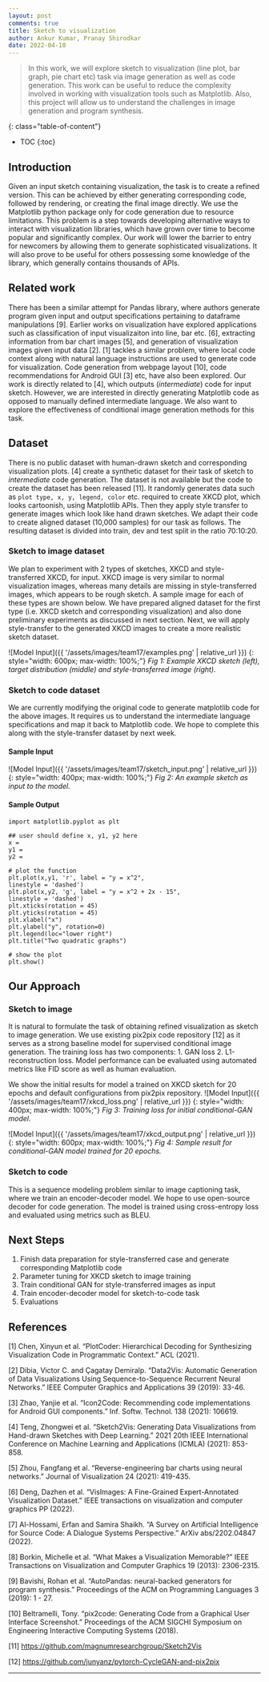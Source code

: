 ```yaml
---
layout: post
comments: true
title: Sketch to visualization
author: Ankur Kumar, Pranay Shirodkar
date: 2022-04-10
---
```



> In this work, we will explore sketch to visualization (line plot, bar graph, pie chart etc) task via image generation as well as code generation. This work can be useful to reduce the complexity involved in working with visualization tools such as Matplotlib. Also, this project will allow us to understand the challenges in image generation and program synthesis.

<!--more-->
{: class="table-of-content"}
* TOC
{:toc}

## Introduction
Given an input sketch containing visualization, the task is to create a refined version. This can be achieved by either generating corresponding code, followed by rendering, or creating the final image directly. We use the Matplotlib python package only for code generation due to resource limitations. This problem is a step towards developing alternative ways to interact with visualization libraries, which have grown over time to become popular and significantly complex. Our work will lower the barrier to entry for newcomers by allowing them to generate sophisticated visualizations. It will also prove to be useful for others possessing some knowledge of the library, which generally contains thousands of APIs.

## Related work
There has been a similar attempt for Pandas library, where authors generate program given input and output specifications pertaining to dataframe manipulations [9]. Earlier works on visualization have explored applications such as classification of input visualizaiton into line, bar etc. [6], extracting information from bar chart images [5], and generation of visualization images given input data [2]. [1] tackles a similar problem, where local code context along with natural language instructions are used to generate code for visualization. Code generation from webpage layout [10], code recommendations for Android GUI [3] etc, have also been explored. Our work is directly related to [4], which outputs (*intermediate*) code for input sketch. However, we are interested in directly generating Matplotlib code as opposed to manually defined intermediate language. We also want to explore the effectiveness of conditional image generation methods for this task.

## Dataset
There is no public dataset with human-drawn sketch and corresponding visualization plots. [4] create a synthetic dataset for their task of sketch to *intermediate* code generation. The dataset is not available but the code to create the dataset has been released [11]. It randomly generates data such as `plot type, x, y, legend, color` etc. required to create XKCD plot, which looks cartoonish, using Matplotlib APIs. Then they apply style transfer to generate images which look like hand drawn sketches. We adapt their code to create aligned dataset (10,000 samples) for our task as follows. The resulting dataset is divided into train, dev and test split in the ratio 70:10:20.

### Sketch to image dataset
We plan to experiment with 2 types of sketches, XKCD and style-transferred XKCD, for input. XKCD image is very similar to normal visualization images, whereas many details are missing in style-transferred images, which appears to be rough sketch. A sample image for each of these types are shown below. We have prepared aligned dataset for the first type (i.e. XKCD sketch and corresponding visualization)  and also done preliminary experiments as discussed in next section. Next, we will apply style-transfer to the generated XKCD images to create a more realistic sketch dataset.

![Model Input]({{ '/assets/images/team17/examples.png' | relative_url }})
{: style="width: 600px; max-width: 100%;"}
*Fig 1: Example XKCD sketch (left), target distribution (middle) and style-transferred image (right).*

### Sketch to code dataset
We are currently modifying the original code to generate matplotlib code for the above images. It requires us to understand the intermediate language specifications and map it back to Matplotlib code. We hope to complete this along with the style-transfer dataset by next week.

#### Sample Input
![Model Input]({{ '/assets/images/team17/sketch_input.png' | relative_url }})
{: style="width: 400px; max-width: 100%;"}
*Fig 2: An example sketch as input to the model.*

#### Sample Output
```
import matplotlib.pyplot as plt

## user should define x, y1, y2 here
x = 
y1 = 
y2 = 

# plot the function
plt.plot(x,y1, 'r', label = "y = x^2",
linestyle = 'dashed')
plt.plot(x,y2, 'g', label = "y = x^2 + 2x - 15",
linestyle = 'dashed')
plt.xticks(rotation = 45)
plt.yticks(rotation = 45)
plt.xlabel("x")
plt.ylabel("y", rotation=0)
plt.legend(loc="lower right")
plt.title("Two quadratic graphs")

# show the plot
plt.show()
```

## Our Approach

### Sketch to image
It is natural to formulate the task of obtaining refined visualization as sketch to image generation. We use existing pix2pix code repository [12] as it serves as a strong baseline model for supervised conditional image generation. The training loss has two components: 1. GAN loss 2. L1-reconstruction loss. Model performance can be evaluated using automated metrics like FID score as well as human evaluation. 

We show the initial results for model a trained on XKCD sketch for 20 epochs and default configurations from pix2pix repository.
![Model Input]({{ '/assets/images/team17/xkcd_loss.png' | relative_url }})
{: style="width: 400px; max-width: 100%;"}
*Fig 3: Training loss for initial conditional-GAN model.*

![Model Input]({{ '/assets/images/team17/xkcd_output.png' | relative_url }})
{: style="width: 600px; max-width: 100%;"}
*Fig 4: Sample result for conditional-GAN model trained for 20 epochs.*

### Sketch to code
This is a sequence modeling problem similar to image captioning task, where we train an encoder-decoder model. We hope to use open-source decoder for code generation. The model is trained using cross-entropy loss and evaluated using metrics such as BLEU.


## Next Steps
1. Finish data preparation for style-transferred case and generate corresponding Matplotlib code
2. Parameter tuning for XKCD sketch to image training
3. Train conditional GAN for style-transferred images as input
4. Train encoder-decoder model for sketch-to-code task
5. Evaluations

<!-- 
## Main Content
Your article starts here. You can refer to the [source code](https://github.com/lilianweng/lil-log/tree/master/_posts) of [lil's blogs](https://lilianweng.github.io/lil-log/) for article structure ideas or Markdown syntax. We've provided a [sample post](https://ucladeepvision.github.io/CS188-Projects-2022Winter/2017/06/21/an-overview-of-deep-learning.html) from Lilian Weng and you can find the source code [here](https://raw.githubusercontent.com/UCLAdeepvision/CS188-Projects-2022Winter/main/_posts/2017-06-21-an-overview-of-deep-learning.md)

## Basic Syntax
### Image
Please create a folder with the name of your team id under /assets/images/, put all your images into the folder and reference the images in your main content.

You can add an image to your survey like this:
![YOLO]({{ '/assets/images/UCLAdeepvision/object_detection.png' | relative_url }})
{: style="width: 400px; max-width: 100%;"}
*Fig 1. YOLO: An object detection method in computer vision* [1].

Please cite the image if it is taken from other people's work.


### Table
Here is an example for creating tables, including alignment syntax.

|             | column 1    |  column 2     |
| :---        |    :----:   |          ---: |
| row1        | Text        | Text          |
| row2        | Text        | Text          |



### Code Block
```
# This is a sample code block
import torch
print (torch.__version__)
```


### Formula
Please use latex to generate formulas, such as:

$$
\tilde{\mathbf{z}}^{(t)}_i = \frac{\alpha \tilde{\mathbf{z}}^{(t-1)}_i + (1-\alpha) \mathbf{z}_i}{1-\alpha^t}
$$

or you can write in-text formula $$y = wx + b$$.

### More Markdown Syntax
You can find more Markdown syntax at [this page](https://www.markdownguide.org/basic-syntax/).

## Reference
Please make sure to cite properly in your work, for example:

[1] Redmon, Joseph, et al. "You only look once: Unified, real-time object detection." *Proceedings of the IEEE conference on computer vision and pattern recognition*. 2016.

[11] Lachaux, Marie-Anne et al. “Unsupervised Translation of Programming Languages.” ArXiv abs/2006.03511 (2020).

[12] Chen, Mark et al. “Evaluating Large Language Models Trained on Code.” ArXiv abs/2107.03374 (2021).

[13] Nijkamp, Erik et al. “A Conversational Paradigm for Program Synthesis.” ArXiv abs/2203.13474 (2022).
-->

## References
[1] Chen, Xinyun et al. “PlotCoder: Hierarchical Decoding for Synthesizing Visualization Code in Programmatic Context.” ACL (2021).

[2] Dibia, Victor C. and Çagatay Demiralp. “Data2Vis: Automatic Generation of Data Visualizations Using Sequence-to-Sequence Recurrent Neural Networks.” IEEE Computer Graphics and Applications 39 (2019): 33-46.

[3] Zhao, Yanjie et al. “Icon2Code: Recommending code implementations for Android GUI components.” Inf. Softw. Technol. 138 (2021): 106619.

[4] Teng, Zhongwei et al. “Sketch2Vis: Generating Data Visualizations from Hand-drawn Sketches with Deep Learning.” 2021 20th IEEE International Conference on Machine Learning and Applications (ICMLA) (2021): 853-858.

[5] Zhou, Fangfang et al. “Reverse-engineering bar charts using neural networks.” Journal of Visualization 24 (2021): 419-435.

[6] Deng, Dazhen et al. “VisImages: A Fine-Grained Expert-Annotated Visualization Dataset.” IEEE transactions on visualization and computer graphics PP (2022).

[7] Al-Hossami, Erfan and Samira Shaikh. “A Survey on Artificial Intelligence for Source Code: A Dialogue Systems Perspective.” ArXiv abs/2202.04847 (2022).

[8] Borkin, Michelle et al. “What Makes a Visualization Memorable?” IEEE Transactions on Visualization and Computer Graphics 19 (2013): 2306-2315.

[9] Bavishi, Rohan et al. “AutoPandas: neural-backed generators for program synthesis.” Proceedings of the ACM on Programming Languages 3 (2019): 1 - 27.

[10] Beltramelli, Tony. “pix2code: Generating Code from a Graphical User Interface Screenshot.” Proceedings of the ACM SIGCHI Symposium on Engineering Interactive Computing Systems (2018).

[11] https://github.com/magnumresearchgroup/Sketch2Vis

[12] https://github.com/junyanz/pytorch-CycleGAN-and-pix2pix

---
